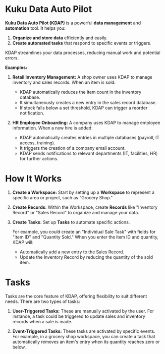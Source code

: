 # Kuku Data Auto Pilot

**Kuku Data Auto Pilot (KDAP)** is a powerful **data management** and **automation** tool. It helps you:

1. **Organize and store data** efficiently and easily.
2. **Create automated tasks** that respond to specific events or triggers.

KDAP streamlines your data processes, reducing manual work and potential errors.

**Examples:**

1. **Retail Inventory Management:**
   A shop owner uses KDAP to manage inventory and sales records. When an item is sold:
   - KDAP automatically reduces the item count in the inventory database.
   - It simultaneously creates a new entry in the sales record database.
   - If stock falls below a set threshold, KDAP can trigger a reorder notification.

2. **HR Employee Onboarding:**
   A company uses KDAP to manage employee information. When a new hire is added:
   - KDAP automatically creates entries in multiple databases (payroll, IT access, training).
   - It triggers the creation of a company email account.
   - KDAP sends notifications to relevant departments (IT, facilities, HR) for further actions.

# How It Works

1. **Create a Workspace:** Start by setting up a **Workspace** to represent a specific area or project, such as "Grocery Shop."
2. **Create Records:** Within the Workspace, create **Records** like "Inventory Record" or "Sales Record" to organize and manage your data.
3. **Create Tasks:** Set up **Tasks** to automate specific actions. 

   For example, you could create an "Individual Sale Task" with fields for "Item ID" and "Quantity Sold." When you enter the item ID and quantity, KDAP will:
   - Automatically add a new entry to the Sales Record.
   - Update the Inventory Record by reducing the quantity of the sold item.

# Tasks

Tasks are the core feature of KDAP, offering flexibility to suit different needs. There are two types of tasks:

1. **User-Triggered Tasks:** These are manually activated by the user. For instance, a task could be triggered to update sales and inventory records when a sale is made.

2. **Event-Triggered Tasks:** These tasks are activated by specific events. For example, in a grocery shop workspace, you can create a task that automatically removes an item's entry when its quantity reaches zero or below.
